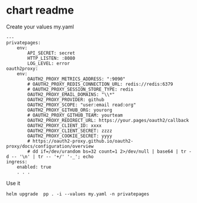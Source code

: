 # chart readme

Create your values my.yaml

    ---
    privatepages:
        env:
            API_SECRET: secret
            HTTP_LISTEN: :8080
            LOG_LEVEL: error
    oauth2proxy:
        env:
            OAUTH2_PROXY_METRICS_ADDRESS: ":9090"
            # OAUTH2_PROXY_REDIS_CONNECTION_URL: redis://redis:6379
            # OAUTH2_PROXY_SESSION_STORE_TYPE: redis
            OAUTH2_PROXY_EMAIL_DOMAINS: "\\*"
            OAUTH2_PROXY_PROVIDER: github
            OAUTH2_PROXY_SCOPE: "user:email read:org"
            OAUTH2_PROXY_GITHUB_ORG: yourorg
            # OAUTH2_PROXY_GITHUB_TEAM: yourteam
            OAUTH2_PROXY_REDIRECT_URL: https://your.pages/oauth2/callback
            OAUTH2_PROXY_CLIENT_ID: xxxx
            OAUTH2_PROXY_CLIENT_SECRET: zzzz
            OAUTH2_PROXY_COOKIE_SECRET: yyyy
            # https://oauth2-proxy.github.io/oauth2-proxy/docs/configuration/overview
            # dd if=/dev/urandom bs=32 count=1 2>/dev/null | base64 | tr -d -- '\n' | tr -- '+/' '-_'; echo
    ingress:
        enabled: true
        . . .

Use it

    helm upgrade  pp . -i --values my.yaml -n privatepages
